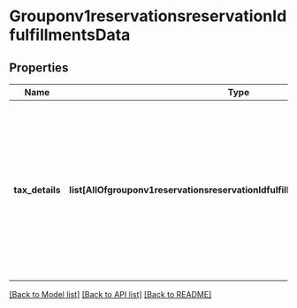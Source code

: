 # Grouponv1reservationsreservationIdfulfillmentsData

## Properties
Name | Type | Description | Notes
------------ | ------------- | ------------- | -------------
**tax_details** | **list[AllOfgrouponv1reservationsreservationIdfulfillmentsDataTaxDetailsItems]** | Array containing tax details for reporting purposes. This array may be empty if tax is not applicable or not provided by Partners in previous calls. | 

[[Back to Model list]](../README.md#documentation-for-models) [[Back to API list]](../README.md#documentation-for-api-endpoints) [[Back to README]](../README.md)

